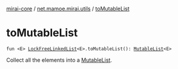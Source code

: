 [mirai-core](../index.md) / [net.mamoe.mirai.utils](index.md) / [toMutableList](./to-mutable-list.md)

# toMutableList

`fun <E> `[`LockFreeLinkedList`](-lock-free-linked-list/index.md)`<E>.toMutableList(): `[`MutableList`](https://kotlinlang.org/api/latest/jvm/stdlib/kotlin.collections/-mutable-list/index.html)`<E>`

Collect all the elements into a [MutableList](https://kotlinlang.org/api/latest/jvm/stdlib/kotlin.collections/-mutable-list/index.html).

